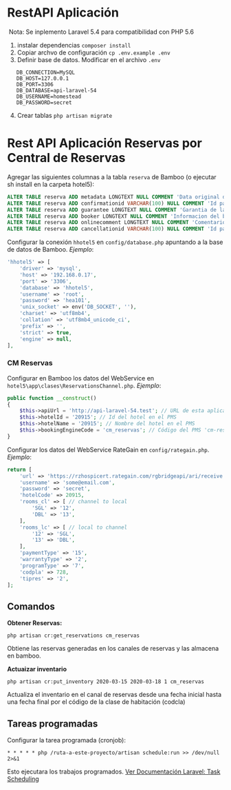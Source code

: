 ﻿# RestAPI Aplicación
﻿
 Nota: Se inplemento Laravel 5.4 para compatibilidad con PHP 5.6
 
1. instalar dependencias `composer install`
2. Copiar archvo de configuración `cp .env.example .env`
3. Definir base de datos. Modificar en el archivo `.env`
```dotenv
   DB_CONNECTION=MySQL
   DB_HOST=127.0.0.1 
   DB_PORT=3306
   DB_DATABASE=api-laravel-54
   DB_USERNAME=homestead
   DB_PASSWORD=secret
```
4. Crear tablas `php artisan migrate`

# Rest API Aplicación Reservas por Central de Reservas
Agregar las siguientes columnas a la tabla `reserva` de Bamboo (o ejecutar sh install en la carpeta hotel5):
```sql
ALTER TABLE reserva ADD metadata LONGTEXT NULL COMMENT 'Data original de la reserva en linea' AFTER firma;
ALTER TABLE reserva ADD confirmationid VARCHAR(100) NULL COMMENT 'Id para la confirmacion de la reserva en linea' AFTER metadata;
ALTER TABLE reserva ADD guarantee LONGTEXT NULL COMMENT 'Garantia de la reserva en linea' AFTER confirmationid;
ALTER TABLE reserva ADD booker LONGTEXT NULL COMMENT 'Informacion del booker de la reserva en linea' AFTER guarantee;
ALTER TABLE reserva ADD onlinecomment LONGTEXT NULL COMMENT 'Comentario de la reserva en linea' AFTER booker;
ALTER TABLE reserva ADD cancellationid VARCHAR(100) NULL COMMENT 'Id para la cancelación de la reserva en linea' AFTER onlinecomment;
```

Configurar la conexión `hhotel5` en `config/database.php` apuntando a la base de datos de Bamboo. *Ejemplo*:
```php
'hhotel5' => [
    'driver' => 'mysql',
    'host' => '192.168.0.17',
    'port' => '3306',
    'database' => 'hhotel5',
    'username' => 'root',
    'password' => 'hea101',
    'unix_socket' => env('DB_SOCKET', ''),
    'charset' => 'utf8mb4',
    'collation' => 'utf8mb4_unicode_ci',
    'prefix' => '',
    'strict' => true,
    'engine' => null,
],
```

### CM Reservas

Configurar en Bamboo los datos del WebService en `hotel5\app\clases\ReservationsChannel.php`. *Ejemplo*:

```php
public function __construct()
{
    $this->apiUrl = 'http://api-laravel-54.test'; // URL de esta aplicación
    $this->hotelId = '20915'; // Id del hotel en el PMS
    $this->hotelName = '20915'; // Nombre del hotel en el PMS
    $this->bookingEngineCode = 'cm_reservas'; // Código del PMS 'cm-reservas'
}
```

Configurar los datos del WebService RateGain en `config/rategain.php`. *Ejemplo*:
```php
return [
    'url' => 'https://rzhospicert.rategain.com/rgbridgeapi/ari/receive',
    'username' => 'some@email.com',
    'password' => 'secret',
    'hotelCode' => 20915,
    'rooms_cl' => [ // channel to local
        'SGL' => '12',
        'DBL' => '13',
    ],
    'rooms_lc' => [ // local to channel
        '12' => 'SGL',
        '13' => 'DBL',
    ],
    'paymentType' => '15',
    'warrantyType' => '2',
    'programType' => '7',
    'codpla' => 728,
    'tipres' => '2',
];
```

## Comandos

**Obtener Reservas:**

`php artisan cr:get_reservations cm_reservas`

Obtiene las reservas generadas en los canales de reservas y las almacena en bamboo.

**Actuaizar inventario**

`php artisan cr:put_inventory 2020-03-15 2020-03-18 1 cm_reservas`

Actualiza el inventario en el canal de reservas desde una fecha inicial hasta una fecha final por el código de la clase de habitación (codcla)

## Tareas programadas
Configurar la tarea programada (cronjob):

`* * * * * php /ruta-a-este-proyecto/artisan schedule:run >> /dev/null 2>&1`

Esto ejecutara los trabajos programados. [Ver Documentación Laravel: Task Scheduling](https://laravel.com/docs/5.4/scheduling#introduction)
